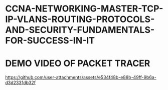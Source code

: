 # CCNA-NETWORKING-MASTER-TCP-IP-VLANS-ROUTING-PROTOCOLS-AND-SECURITY-FUNDAMENTALS-FOR-SUCCESS-IN-IT

# DEMO VIDEO OF PACKET TRACER



https://github.com/user-attachments/assets/e534f48b-e88b-49ff-9b6a-d3d2331db32f

